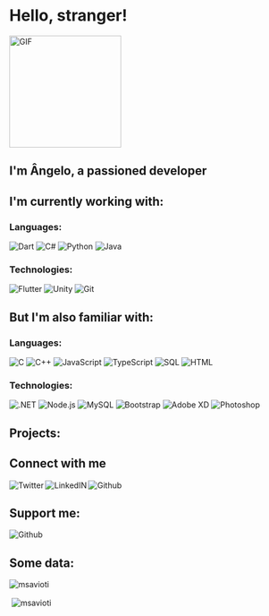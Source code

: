 # Hello, stranger!

<img alt="GIF" src="https://media.giphy.com/media/fVsVfxVwz40I24GT7X/giphy.gif" width= 200/>

## I'm Ângelo, a passioned developer

## I'm currently working with:  

### Languages:

![Dart](https://img.shields.io/badge/-Dart-3d3d3d?style=plastic&logo=dart)
![C#](https://img.shields.io/badge/-C%23-3d3d3d?style=plastic&logo=c-sharp)
![Python](https://img.shields.io/badge/-Python-3d3d3d?style=plastic&logo=python)
![Java](https://img.shields.io/badge/-Java-3d3d3d?style=plastic&logo=java)

### Technologies:  

![Flutter](https://img.shields.io/badge/-Flutter-3d3d3d?style=plastic&logo=flutter)
![Unity](https://img.shields.io/badge/-Unity-3d3d3d?style=plastic&logo=unity)
![Git](https://img.shields.io/badge/-Git-3d3d3d?style=plastic&logo=git)

## But I'm also familiar with:  

### Languages:  

![C](https://img.shields.io/badge/-C-3d3d3d?style=plastic&logo=c)
![C++](https://img.shields.io/badge/-C++-3d3d3d?style=plastic&logo=c%2B%2B)
![JavaScript](https://img.shields.io/badge/-JavaScript-3d3d3d?style=plastic&logo=javascript)
![TypeScript](https://img.shields.io/badge/-TypeScript-3d3d3d?style=plastic&logo=typescript)
![SQL](https://img.shields.io/badge/-SQL-3d3d3d?style=plastic&logo=mysql)
![HTML](https://img.shields.io/badge/-HTML-3d3d3d?style=plastic&logo=html5)

### Technologies: 

![.NET](https://img.shields.io/badge/-.NET-3d3d3d?style=plastic&logo=.net)
![Node.js](https://img.shields.io/badge/-Node.js-3d3d3d?style=plastic&logo=node.js&logoColor=339933)
![MySQL](https://img.shields.io/badge/-MySQL-3d3d3d?style=plastic&logo=mysql)
![Bootstrap](https://img.shields.io/badge/-Bootstrap-3d3d3d?style=plastic&logo=bootstrap)
![Adobe XD](https://img.shields.io/badge/-Adobe%20XD-3d3d3d?style=plastic&logo=adobe-xd)
![Photoshop](https://img.shields.io/badge/-Photoshop-3d3d3d?style=plastic&logo=adobe-photoshop)

## Projects:

## Connect with me

<a target="_blank" href="https://twitter.com/MSavioti">
  <img align="left" alt="Twitter" src="https://img.shields.io/badge/-Twitter-3d3d3d?style=social&logo=twitter" />
<a target="_blank" href="https://www.linkedin.com/in/angelo-savioti">
  <img align="left" alt="LinkedIN" src="https://img.shields.io/badge/-LinkedIn-3d3d3d?style=social&logo=linkedin" />
<a target="_blank" href="https://github.com/MSavioti">
  <img align="left" alt="Github" src="https://img.shields.io/badge/-Github-3d3d3d?style=social&logo=github" /><a/><br>

## Support me:  

<a target="_blank" href="https://www.buymeacoffee.com/msavioti">
  <img align="left" alt="Github" src="https://img.shields.io/badge/-Buy%20me%20a%20coffee-3d3d3d?style=social&logo=buy-me-a-coffee" /><a/><br>
  
## Some data:

<p><img align="center" src="https://github-readme-stats.vercel.app/api/top-langs?username=msavioti&show_icons=true&locale=en&layout=compact" alt="msavioti" /></p>

<p>&nbsp;<img align="center" src="https://github-readme-stats.vercel.app/api?username=msavioti&show_icons=true&locale=en" alt="msavioti" /></p>
